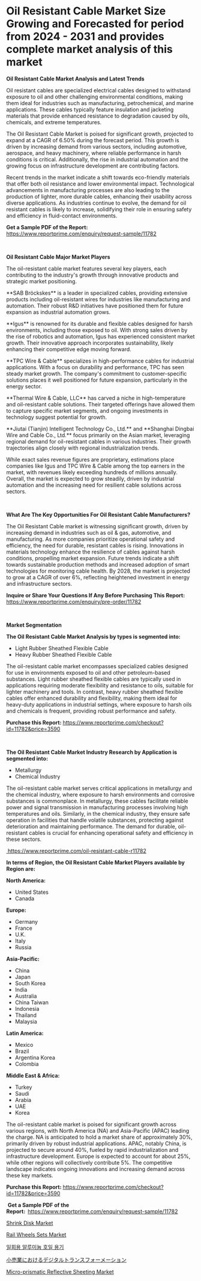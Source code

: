 <p><h1>Oil Resistant Cable Market Size Growing and Forecasted for period from 2024 - 2031 and provides complete market analysis of this market</h1></p><p><strong>Oil Resistant Cable Market Analysis and Latest Trends</strong></p>
<p><p>Oil resistant cables are specialized electrical cables designed to withstand exposure to oil and other challenging environmental conditions, making them ideal for industries such as manufacturing, petrochemical, and marine applications. These cables typically feature insulation and jacketing materials that provide enhanced resistance to degradation caused by oils, chemicals, and extreme temperatures.</p><p>The Oil Resistant Cable Market is poised for significant growth, projected to expand at a CAGR of 6.50% during the forecast period. This growth is driven by increasing demand from various sectors, including automotive, aerospace, and heavy machinery, where reliable performance in harsh conditions is critical. Additionally, the rise in industrial automation and the growing focus on infrastructure development are contributing factors.</p><p>Recent trends in the market indicate a shift towards eco-friendly materials that offer both oil resistance and lower environmental impact. Technological advancements in manufacturing processes are also leading to the production of lighter, more durable cables, enhancing their usability across diverse applications. As industries continue to evolve, the demand for oil resistant cables is likely to increase, solidifying their role in ensuring safety and efficiency in fluid-contact environments.</p></p>
<p><strong>Get a Sample PDF of the Report:&nbsp;</strong> <a href="https://www.reportprime.com/enquiry/request-sample/11782">https://www.reportprime.com/enquiry/request-sample/11782</a></p>
<p>&nbsp;</p>
<p><strong>Oil Resistant Cable Major Market Players</strong></p>
<p><p>The oil-resistant cable market features several key players, each contributing to the industry's growth through innovative products and strategic market positioning. </p><p>**SAB Bröckskes** is a leader in specialized cables, providing extensive products including oil-resistant wires for industries like manufacturing and automation. Their robust R&D initiatives have positioned them for future expansion as industrial automation grows. </p><p>**Igus** is renowned for its durable and flexible cables designed for harsh environments, including those exposed to oil. With strong sales driven by the rise of robotics and automation, Igus has experienced consistent market growth. Their innovative approach incorporates sustainability, likely enhancing their competitive edge moving forward.</p><p>**TPC Wire & Cable** specializes in high-performance cables for industrial applications. With a focus on durability and performance, TPC has seen steady market growth. The company's commitment to customer-specific solutions places it well positioned for future expansion, particularly in the energy sector.</p><p>**Thermal Wire & Cable, LLC** has carved a niche in high-temperature and oil-resistant cable solutions. Their targeted offerings have allowed them to capture specific market segments, and ongoing investments in technology suggest potential for growth.</p><p>**Jiutai (Tianjin) Intelligent Technology Co., Ltd.** and **Shanghai Dingbai Wire and Cable Co., Ltd.** focus primarily on the Asian market, leveraging regional demand for oil-resistant cables in various industries. Their growth trajectories align closely with regional industrialization trends.</p><p>While exact sales revenue figures are proprietary, estimations place companies like Igus and TPC Wire & Cable among the top earners in the market, with revenues likely exceeding hundreds of millions annually. Overall, the market is expected to grow steadily, driven by industrial automation and the increasing need for resilient cable solutions across sectors.</p></p>
<p>&nbsp;</p>
<p><strong>What Are The Key Opportunities For Oil Resistant Cable Manufacturers?</strong></p>
<p><p>The Oil Resistant Cable market is witnessing significant growth, driven by increasing demand in industries such as oil & gas, automotive, and manufacturing. As more companies prioritize operational safety and efficiency, the need for durable, resistant cables is rising. Innovations in materials technology enhance the resilience of cables against harsh conditions, propelling market expansion. Future trends indicate a shift towards sustainable production methods and increased adoption of smart technologies for monitoring cable health. By 2028, the market is projected to grow at a CAGR of over 6%, reflecting heightened investment in energy and infrastructure sectors.</p></p>
<p><strong>Inquire or Share Your Questions If Any Before Purchasing This Report:</strong> <a href="https://www.reportprime.com/enquiry/pre-order/11782">https://www.reportprime.com/enquiry/pre-order/11782</a></p>
<p>&nbsp;</p>
<p><strong>Market Segmentation</strong></p>
<p><strong>The Oil Resistant Cable Market Analysis by types is segmented into:</strong></p>
<p><ul><li>Light Rubber Sheathed Flexible Cable</li><li>Heavy Rubber Sheathed Flexible Cable</li></ul></p>
<p><p>The oil-resistant cable market encompasses specialized cables designed for use in environments exposed to oil and other petroleum-based substances. Light rubber sheathed flexible cables are typically used in applications requiring moderate flexibility and resistance to oils, suitable for lighter machinery and tools. In contrast, heavy rubber sheathed flexible cables offer enhanced durability and flexibility, making them ideal for heavy-duty applications in industrial settings, where exposure to harsh oils and chemicals is frequent, providing robust performance and safety.</p></p>
<p><strong>Purchase this Report:&nbsp;</strong><a href="https://www.reportprime.com/checkout?id=11782&price=3590">https://www.reportprime.com/checkout?id=11782&price=3590</a></p>
<p>&nbsp;</p>
<p><strong>The Oil Resistant Cable Market Industry Research by Application is segmented into:</strong></p>
<p><ul><li>Metallurgy</li><li>Chemical Industry</li></ul></p>
<p><p>The oil-resistant cable market serves critical applications in metallurgy and the chemical industry, where exposure to harsh environments and corrosive substances is commonplace. In metallurgy, these cables facilitate reliable power and signal transmission in manufacturing processes involving high temperatures and oils. Similarly, in the chemical industry, they ensure safe operation in facilities that handle volatile substances, protecting against deterioration and maintaining performance. The demand for durable, oil-resistant cables is crucial for enhancing operational safety and efficiency in these sectors.</p></p>
<p><a href="https://www.reportprime.com/oil-resistant-cable-r11782">&nbsp;https://www.reportprime.com/oil-resistant-cable-r11782</a></p>
<p><strong>In terms of Region, the Oil Resistant Cable Market Players available by Region are:</strong></p>
<p>
    <p> <strong> North America: </strong>
        <ul>
            <li>United States</li>
            <li>Canada</li>
        </ul>
        </p> 
    <p> <strong> Europe: </strong>
        <ul>
            <li>Germany</li>
            <li>France</li>
            <li>U.K.</li>
            <li>Italy</li>
            <li>Russia</li>
        </ul>
        </p> 
    <p> <strong> Asia-Pacific: </strong>
        <ul>
            <li>China</li>
            <li>Japan</li>
            <li>South Korea</li>
            <li>India</li>
            <li>Australia</li>
            <li>China Taiwan</li>
            <li>Indonesia</li>
            <li>Thailand</li>
            <li>Malaysia</li>
        </ul>
        </p> 
    <p> <strong> Latin America: </strong>
        <ul>
            <li>Mexico</li>
            <li>Brazil</li>
            <li>Argentina Korea</li>
            <li>Colombia</li>
        </ul>
        </p> 
    <p> <strong> Middle East & Africa: </strong>
        <ul>
            <li>Turkey</li>
            <li>Saudi</li>
            <li>Arabia</li>
            <li>UAE</li>
            <li>Korea</li>
        </ul>
    </p>
    </p>
<p><p>The oil-resistant cable market is poised for significant growth across various regions, with North America (NA) and Asia-Pacific (APAC) leading the charge. NA is anticipated to hold a market share of approximately 30%, primarily driven by robust industrial applications. APAC, notably China, is projected to secure around 40%, fueled by rapid industrialization and infrastructure development. Europe is expected to account for about 25%, while other regions will collectively contribute 5%. The competitive landscape indicates ongoing innovations and increasing demand across these key markets.</p></p>
<p><strong>Purchase this Report: </strong><a href="https://www.reportprime.com/checkout?id=11782&price=3590">https://www.reportprime.com/checkout?id=11782&price=3590</a></p>
<p>&nbsp;<strong>Get a Sample PDF of the Report:&nbsp;&nbsp;</strong><a href="https://www.reportprime.com/enquiry/request-sample/11782">https://www.reportprime.com/enquiry/request-sample/11782</a></p>
<p><strong></strong></p>
<p><p><a href="https://medium.com/@mariedawsonv3/global-shrink-disk-industry-research-report-competitive-landscape-market-size-regional-status-c90ea0c64fce">Shrink Disk Market</a></p><p><a href="https://issuu.com/reportprime-2/docs/rail-wheels-sets-market-size-2030.p_38bed57fad2468">Rail Wheels Sets Market</a></p><p><a href="https://medium.com/@mujgankortalih/%EC%9D%BC%ED%9A%8C%EC%9A%A9-%EC%95%8C%EB%A3%A8%EB%AF%B8%EB%8A%84-%ED%8F%AC%EC%9D%BC-%EC%9A%A9%EA%B8%B0-%EC%8B%9C%EC%9E%A5-%EA%B7%9C%EB%AA%A8-%EC%8B%9C%EC%9E%A5-%EC%84%B8%EB%B6%84%ED%99%94-%EC%8B%9C%EC%9E%A5-%EB%8F%99%ED%96%A5-%EB%B0%8F-2031%EB%85%84%EA%B9%8C%EC%A7%80%EC%9D%98-%EC%84%B1%EC%9E%A5-%EB%B6%84%EC%84%9D-%EC%A0%84%EB%A7%9D-1d6591fe4f18">일회용 알루미늄 호일 용기</a></p><p><a href="https://medium.com/@felicidadbucar3s/%E5%B0%8F%E5%A3%B2%E5%B8%82%E5%A0%B4%E3%81%AE%E3%82%B0%E3%83%AD%E3%83%BC%E3%83%90%E3%83%AB%E3%83%87%E3%82%B8%E3%82%BF%E3%83%AB%E5%A4%89%E9%9D%A9%E3%82%92%E5%9C%B0%E5%9F%9F-%E3%82%BF%E3%82%A4%E3%83%97-web%E3%82%A2%E3%82%AF%E3%82%BB%E3%82%B9-%E3%83%A2%E3%83%90%E3%82%A4%E3%83%AB%E3%82%AF%E3%83%A9%E3%82%A4%E3%82%A2%E3%83%B3%E3%83%88-%E3%81%8A%E3%82%88%E3%81%B3%E3%82%A2%E3%83%97%E3%83%AA%E3%82%B1%E3%83%BC%E3%82%B7%E3%83%A7%E3%83%B3-%E5%AE%B6%E9%9B%BB-%E3%83%A1%E3%83%87%E3%82%A3%E3%82%A2-%E3%82%A8%E3%83%B3%E3%82%BF%E3%83%BC%E3%83%86%E3%82%A4%E3%83%A1%E3%83%B3%E3%83%88-%E3%82%A2%E3%83%91%E3%83%AC%E3%83%AB-%E9%A3%9F%E5%93%81-%E9%A3%B2%E6%96%99-%E5%AE%B6%E5%85%B7-%E3%82%A4%E3%83%B3%E3%83%86%E3%83%AA%E3%82%A2-%E7%BE%8E%E5%AE%B9-%E3%83%91%E3%83%BC%E3%82%BD-9f240562c910">小売業におけるデジタルトランスフォーメーション</a></p><p><a href="https://issuu.com/reportprime-2/docs/micro-prismatic-reflective-sheeting_6d8f85e6ef489f">Micro-prismatic Reflective Sheeting Market</a></p></p>